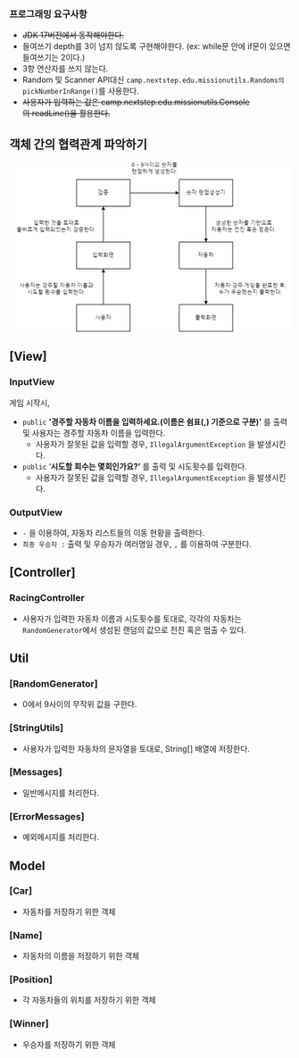 ### 프로그래밍 요구사항

- ~~JDK 17버전에서 동작해야한다.~~
- 들여쓰기 depth를 3이 넘지 않도록 구현해야한다. (ex: while문 안에 if문이 있으면 들여쓰기는 2이다.)
- 3항 연산자를 쓰지 않는다.
- Random  및 Scanner API대신 `camp.nextstep.edu.missionutils.Randoms의 pickNumberInRange()`를 사용한다.
- ~~사용자가 입력하는 값은 camp.nextstep.edu.missionutils.Console의 readLine()을 활용한다.~~

## 객체 간의 협력관계 파악하기

<img src="./racing-car-object-collaborate.png" >

## [View]

### InputView

게임 시작시,

- `public` **’경주할 자동차 이름을 입력하세요.(이름은 쉼표(,) 기준으로 구분)’** 를 출력 및 사용자는 경주할 자동차 이름을 입력한다.
  - 사용자가 잘못된 값을 입력할 경우, `IllegalArgumentException` 을 발생시킨다.
- `public`  ‘**시도할 회수는 몇회인가요?’** 를 출력 및 시도횟수를 입력한다.
  - 사용자가 잘못된 값을 입력할 경우, `IllegalArgumentException` 을 발생시킨다.

### OutputView

- `-` 을 이용하여, 자동차 리스트들의 이동 현황을 출력한다.
- `최종 우승자 :`  출력 및 우승자가 여러명일 경우, `,` 를 이용하여 구분한다.

## [Controller]

### RacingController

- 사용자가 입력한 자동차 이름과 시도횟수를 토대로, 각각의 자동차는 `RandomGenerator`에서 생성된 랜덤의 값으로 전진 혹은 멈출 수 있다.

## Util

### [RandomGenerator]

- 0에서 9사이의 무작위 값을 구한다.

### [StringUtils]

- 사용자가 입력한 자동차의 문자열을 토대로, String[] 배열에 저장한다.

### [Messages]

- 일반메시지를 처리한다.

### [ErrorMessages]

- 예외메시지를 처리한다.

## Model

### [Car]

- 자동차를 저장하기 위한 객체

### [Name]

- 자동차의 이름을 저장하기 위한 객체

### [Position]

- 각 자동차들의 위치를 저장하기 위한 객체

### [Winner]

- 우승자를 저장하기 위한 객체